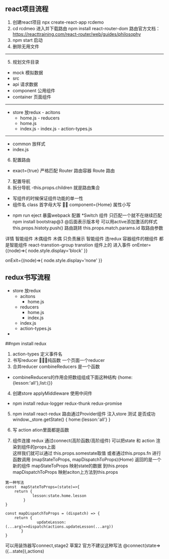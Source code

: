 ## react项目流程
1. 创建react项目 npx create-react-app rcdemo
2. cd rcdmeo 进入并下载路由 npm install react-router-dom  路由官方文档：https://reacttraining.com/react-router/web/guides/philosophy 
3. npm start 启动  
4. 删除无用文件
--------------------------------
5. 规划文件目录
  - mock 模拟数据 
  - src 
   - api       请求数据
   - component 公用组件
   - container 页面组件
   ------------------
   - store      放redux
    - acitons 
      - home.js
    - reducers 
      - home.js
      - index.js
    - index.js
    - action-types.js  
    
   ------------

   - common     放样式
   - index.js 
6. 配置路由 
 - exact={true}  严格匹配
   Router 路由容器
   Route  路由 
7. 配置导航  
8. 拆分导航  -this.props.children 就是路由集合 
* 写组件的时候保证组件功能的单一性 
* 组件名 class 首字母大写  component={Home} 属性小写 
- npm run eject 暴露webpack 配置 
*Switch 组件 只匹配一个就不在继续匹配
npm install bootstrap@3 @后面表示版本号 
<NavLink> 可以用active添加激活的样式
this.props.histoty.push() 路由跳转
this.props.match.params.id 取路由参数

<Link to={{pathname:`/detail/${item.id}`,state:item}}>详情</Link
this.props.location.state   如果传入state参数的时候取值的方法 刷新会变为undfinded 
<!-- -->
智能组件 木偶组件 
木偶 只负责展示  智能组件 连redux 
容器组件的根组件 都是智能组件 
react-transtion-group
transtion 组件上的
进入事件 
onEnter={(node)=>{
		node.style.display='block'
}}

onExit={(node)=>{
		node.style.display='none'
}}

## redux书写流程 
  - store      放redux
    - acitons 
      - home.js
    - reducers 
      - home.js 
      - index.js
    - index.js
    - action-types.js  
- 
##npm install redux 

1. action-types 定义事件名
2. 书写reducer 纯函数 一个页面一个reducer 
3. 合并reducer combineReducers 是一个函数 
- combineReducers的作用会把数组组成下面这种结构 {home:{lesson:'all'},list:{}}
4. 创建store applyMiddleware 使用中间件 
- npm install  redux-logger redux-thunk  redux-promise 
5. npm install react-redux 
 路由通过Provider组件  注入store 
 测试 是否成功 
 window._store.getState()
 {
   home:{lesson:'all'}
 }
6. 写 action  ation里面都是函数

7. 组件连接 redux 通过connect(高阶函数/高阶组件)  可以把state 和 action 渲染到组件的props上面  
这样我们就可以通过 this.props.somestate取值 或者通过this.props.fn 进行函数调用
(mapStateToProps, mapDispatchToProps)(Home)  返回的是一个新的组件
mapStateToProps  映射state的数据 到this.props 
mapDispatchToProps 映射aciton上方法到this.props
```
第一种写法 
const  mapStateToProps=(state)=>{
    return {
			lesson:state.home.lesson
		}
}

const mapDispatchToProps = (dispatch) => {
    return {
			  updateLesson:(...arg)=>dispatch(actions.updateLesson(...arg))
	   }
}
```

可以用装饰器写connect,stage2 草案2 官方不建议这种写法
@connect(state=>({...state}),actions)













 



